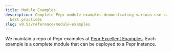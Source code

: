 ```yaml
---
title: Module Examples
description: Complete Pepr module examples demonstrating various use cases and
  best practices
slug: v0.53/reference/module-examples
---
```


We maintain a repo of Pepr examples at [Pepr Excellent Examples](https://github.com/defenseunicorns/pepr-excellent-examples). Each example is a complete module that can be deployed to a Pepr instance.
